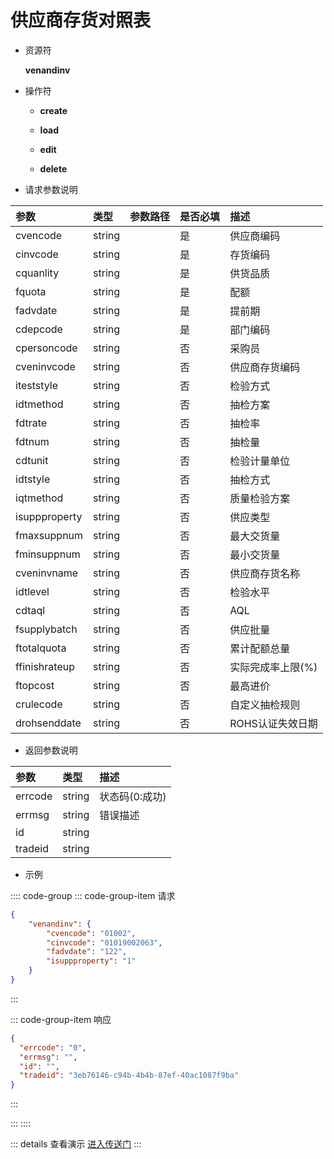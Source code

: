 # 供应商存货对照表

- 资源符

  **venandinv**
  
- 操作符

  - **create** <Badge type="tip" text="v1" vertical="top" />

  - **load** <Badge type="tip" text="v2" vertical="top" />

  - **edit** <Badge type="tip" text="v2" vertical="top" />

  - **delete** <Badge type="tip" text="v2" vertical="top" />

- 请求参数说明

|参数				|类型	|参数路径	|是否必填	|描述					|
|:-					|:-		|:-			|:-			|:-						|
|cvencode			|string |			|是			|供应商编码				|
|cinvcode			|string |			|是			|存货编码				|
|cquanlity			|string	|			|是			|供货品质				|
|fquota				|string	|			|是			|配额					|
|fadvdate			|string	|			|是			|提前期					|
|cdepcode			|string	|			|是			|部门编码				|
|cpersoncode		|string	|			|否			|采购员					|
|cveninvcode		|string	|			|否			|供应商存货编码			|
|iteststyle			|string	|			|否			|检验方式				|
|idtmethod			|string	|			|否			|抽检方案				|
|fdtrate			|string	|			|否			|抽检率					|
|fdtnum				|string	|			|否			|抽检量					|
|cdtunit			|string	|			|否			|检验计量单位				|
|idtstyle			|string	|			|否			|抽检方式				|
|iqtmethod			|string	|			|否			|质量检验方案				|
|isuppproperty		|string	|			|否			|供应类型				|
|fmaxsuppnum		|string	|			|否			|最大交货量				|
|fminsuppnum		|string	|			|否			|最小交货量				|
|cveninvname		|string	|			|否			|供应商存货名称			|
|idtlevel			|string	|			|否			|检验水平				|
|cdtaql				|string	|			|否			|AQL					|
|fsupplybatch		|string	|			|否			|供应批量				|
|ftotalquota		|string	|			|否			|累计配额总量				|
|ffinishrateup		|string	|			|否			|实际完成率上限(%)		|
|ftopcost			|string	|			|否			|最高进价				|
|crulecode			|string	|			|否			|自定义抽检规则			|
|drohsenddate		|string	|			|否			|ROHS认证失效日期			|

- 返回参数说明

|参数   |类型     |描述           |
|:-     |:-       |:-            |
|errcode|string   |状态码(0:成功) |
|errmsg |string   |错误描述       |
|id     |string   |               |
|tradeid|string   |               |

- 示例

:::: code-group
::: code-group-item 请求

```json
{
	"venandinv": {
		"cvencode": "01002",
		"cinvcode": "01019002063",
		"fadvdate": "122",
		"isuppproperty": "1"
	}
}
```

:::

::: code-group-item 响应

```json
{
  "errcode": "0",
  "errmsg": "",
  "id": "",
  "tradeid": "3eb76146-c94b-4b4b-87ef-40ac1087f9ba"
}
```

:::

:::
::::

::: details 查看演示
[进入传送门](http://47.117.141.19/gif/venandinv.gif)
:::
